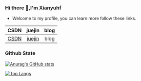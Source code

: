 ### Hi there 👋,I'm Xianyuhf  

* Welcome to my profile, you can learn more follow these links.

|                             CSDN                             |                      juejin                       | blog |
| :----------------------------------------------------------: | :-----------------------------------------------: | :--: |
| [CSDN](https://blog.csdn.net/qq_36360979?spm=1000.2115.3001.5343) | [juejin](https://juejin.cn/user/2375364102856942) | blog |

### Github State

[<img src="https://github-readme-stats.vercel.app/api?username=xianyuhf&count_private=true&show_icons=true&theme=buefy" alt="Anurag's GitHub stats"  />](https://github.com/anuraghazra/github-readme-stats)

[<img src="https://github-readme-stats.vercel.app/api/top-langs/?username=xianyuhf&layout=compact&theme=buefy&count_private=true&card_width=300" alt="Top Langs" style="zoom:;" />](https://github.com/anuraghazra/github-readme-stats)





<!--
**xianyuhf/xianyuhf** is a ✨ _special_ ✨ repository because its `README.md` (this file) appears on your GitHub profile.

Here are some ideas to get you started:

- 🔭 I’m currently working on ...
- 🌱 I’m currently learning ...
- 👯 I’m looking to collaborate on ...
- 🤔 I’m looking for help with ...
- 💬 Ask me about ...
- 📫 How to reach me: ...
- 😄 Pronouns: ...
- ⚡ Fun fact: ...
-->
